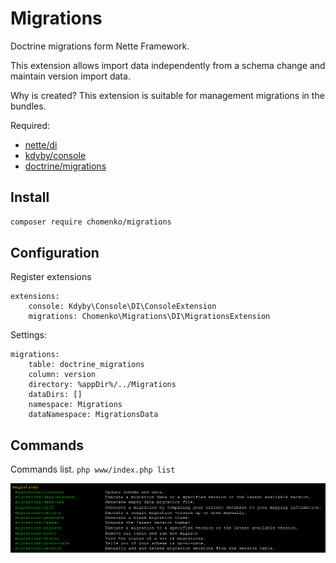 # Migrations

Doctrine migrations form Nette Framework.

This extension allows import data independently from a schema change and maintain version import data.

Why is created? This extension is suitable for management migrations in the bundles.

Required:
- [nette/di](https://github.com/nette/di)
- [kdyby/console](https://github.com/Kdyby/Console)
- [doctrine/migrations](https://github.com/doctrine/migrations)

## Install

````sh
composer require chomenko/migrations
````

## Configuration
Register extensions
```neon
extensions:
	console: Kdyby\Console\DI\ConsoleExtension
	migrations: Chomenko\Migrations\DI\MigrationsExtension 
```

Settings:
```neon
migrations:
    table: doctrine_migrations
    column: version
    directory: %appDir%/../Migrations
    dataDirs: []
    namespace: Migrations
    dataNamespace: MigrationsData
```

## Commands

Commands list. ``php www/index.php list``

![.docs/commands.PNG](.docs/commands.png)
